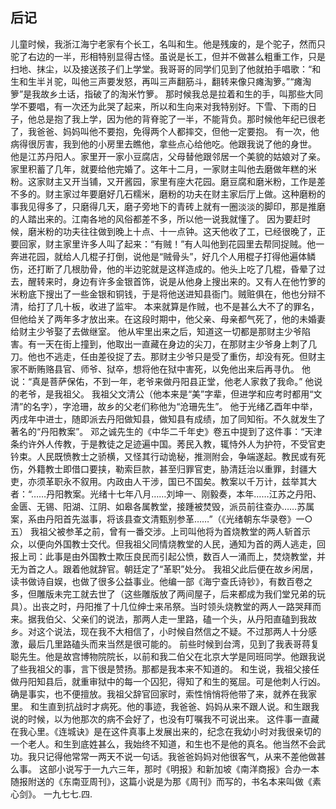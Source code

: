 ## 后记

儿童时候，我浙江海宁老家有个长工，名叫和生。他是残废的，是个驼子，然而只驼了右边的一半，形相特别显得古怪。虽说是长工，但并不做甚么粗重工作，只是扫地、抹尘，以及接送孩子们上学堂。我哥哥的同学们见到了他就拍手唱歌：“和生和生半爿驼，叫他三声要发怒，再叫三声翻筋斗，翻转来像只瘫淘箩。”“瘫淘箩”是我故乡土话，指破了的淘米竹箩。
那时候我总是拉着和生的手，叫那些大同学不要唱，有一次还为此哭了起来，所以和生向来对我特别好。下雪、下雨的日子，他总是抱了我上学，因为他的背脊驼了一半，不能背负。那时候他年纪已很老了，我爸爸、妈妈叫他不要抱，免得两个人都摔交，但他一定要抱。
有一次，他病得很厉害，我到他的小房里去瞧他，拿些点心给他吃。他跟我说了他的身世。
他是江苏丹阳人。家里开一家小豆腐店，父母替他跟邻居一个美貌的姑娘对了亲。家里积蓄了几年，就要给他完婚了。这年十二月，一家财主叫他去磨做年糕的米粉。这家财主又开当铺，又开酱园，家里有座大花园。磨豆腐和磨米粉，工作是差不多的。财主家过年要磨好几石糯米，磨粉的功夫在财主家后厅上做。这种磨粉的事我见得多了，只磨得几天，磨子旁地下的青砖上就有一圈淡淡的脚印，那是推磨的人踏出来的。江南各地的风俗都差不多，所以他一说我就懂了。
因为要赶时候，磨米粉的功夫往往做到晚上十点、十一点钟。这天他收了工，已经很晚了，正要回家，财主家里许多人叫了起来：“有贼！”有人叫他到花园里去帮同捉贼。他一奔进花园，就给人几棍子打倒，说他是“贼骨头”，好几个人用棍子打得他遍体鳞伤，还打断了几根肋骨，他的半边驼就是这样造成的。他头上吃了几棍，昏晕了过去，醒转来时，身边有许多金银首饰，说是从他身上搜出来的。又有人在他竹箩的米粉底下搜出了一些金银和铜钱，于是将他送进知县衙门。贼赃俱在，他也分辩不清，给打了几十板，收进了监牢。
本来就算是作贼，也不是甚么大不了的罪名，但他给关了两年多才放出来。在这段时期中，他父亲、母亲都气死了，他的未婚妻给财主少爷娶了去做继室。
他从牢里出来之后，知道这一切都是那财主少爷陷害。有一天在街上撞到，他取出一直藏在身边的尖刀，在那财主少爷身上刺了几刀。他也不逃走，任由差役捉了去。那财主少爷只是受了重伤，却没有死。但财主家不断贿赂县官、师爷、狱卒，想将他在狱中害死，以免他出来后再寻仇。
他说：“真是菩萨保佑，不到一年，老爷来做丹阳县正堂，他老人家救了我命。”
他说的老爷，是我祖父。
我祖父文清公（他本来是“美”字辈，但进学和应考时都用“文清”的名字），字沧珊，故乡的父老们称他为“沧珊先生”。
他于光绪乙酉年中举，丙戌年中进士，随即派去丹阳做知县，做知县有成绩，加了同知衔。不久就发生了著名的“丹阳教案”。
邓之诚先生的《中华二千年史》卷五中提到了这件事：“天津条约许外人传教，于是教徒之足迹遍中国。莠民入教，辄恃外人为护符，不受官吏钤束。人民既愤教士之骄横，又怪其行动诡秘，推测附会，争端遂起。教民或有死伤，外籍教士即借口要挟，勒索巨款，甚至归罪官吏，胁清廷治以重罪，封疆大吏，亦须革职永不叙用。内政由人干涉，国已不国矣。教案以千万计，兹举其大者：“……丹阳教案。光绪十七年八月……刘坤一、刚毅奏，本年……江苏之丹阳、金匮、无锡、阳湖、江阴、如皋各属教堂，接踵被焚毁，派员前往查办……苏属案，系由丹阳首先滋事，将该县查文清甄别参革……”（《光绪朝东华录卷》一○五）
我祖父被参革之前，曾有一番交涉。上司叫他将为首烧教堂的两人斩首示众，以便向外国教士交代。但我祖父同情烧教堂的人民，通知为首的两人逃走，回报上司：此事是由外国教士欺压良民而引起公愤，数百人一涌而上，焚烧教堂，并无为首之人。跟着他就辞官。朝廷定了“革职”处分。
我祖父此后便在故乡闲居，读书做诗自娱，也做了很多公益事业。他编一部《海宁查氏诗钞》，有数百卷之多，但雕版未完工就去世了（这些雕版放了两间屋子，后来都成为我们堂兄弟的玩具）。出丧之时，丹阳推了十几位绅士来吊祭。当时领头烧教堂的两人一路哭拜而来。据我伯父、父亲们的说法，那两人走一里路，磕一个头，从丹阳直磕到我故乡。对这个说法，现在我不大相信了，小时候自然信之不疑。不过那两人十分感激，最后几里路磕头而来当然是很可能的。
前些时候到台湾，见到了我表哥蒋复聪先生。他是故宫博物院院长，以前和我二伯父在北京大学是同班同学。他跟我说了些我祖父的事，言下很是赞扬。那都是我本来不知道的。
和生说，我祖父接任做丹阳知县后，就重审狱中的每一个囚犯，得知了和生的冤屈。可是他刺人行凶。确是事实，也不便擅放。我祖父辞官回家时，索性悄悄将他带了来，就养在我家里。
和生直到抗战时才病死。他的事迹，我爸爸、妈妈从来不跟人说。和生跟我说的时候，以为他那次的病不会好了，也没有叮嘱我不可说出来。
这件事一直藏在我心里。《连城诀》是在这件真事上发展出来的，纪念在我幼小时对我很亲切的一个老人。和生到底姓甚么，我始终不知道，和生也不是他的真名。他当然不会武功。我只记得他常常一两天不说一句话。我爸爸妈妈对他很客气，从来不差他做甚么事。
这部小说写于一九六三年，那时《明报》和新加坡《南洋商报》合办一本随报附送的《东南亚周刊》，这篇小说是为那《周刊》而写的，书名本来叫做《素心剑》。
一九七七.四.